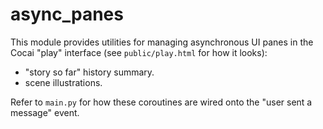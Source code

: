 # async_panes

This module provides utilities for managing asynchronous UI panes in the Cocai  "play" interface (see `public/play.html` for how it looks):

* "story so far" history summary.
* scene illustrations.

Refer to `main.py` for how these coroutines are wired onto the "user sent a message" event.
